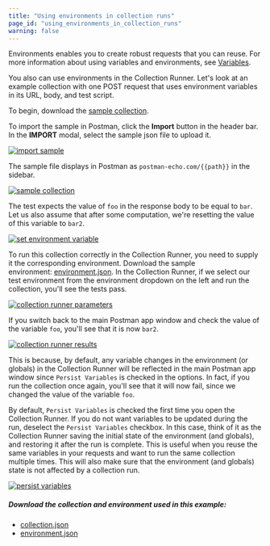 ```yaml
---
title: "Using environments in collection runs"
page_id: "using_environments_in_collection_runs"
warning: false
---
```


Environments enables you to create robust requests that you can reuse. For more information about using variables and environments, see [Variables](/docs/v6/postman/environments_and_globals/variables).

You also can use environments in the Collection Runner. Let's look at an example collection with one POST request that uses environment variables in its URL, body, and test script. 

To begin, download the [sample collection](https://s3.amazonaws.com/postman-static-getpostman-com/postman-docs/usingEnvironments.postman_collection.json). 

To import the sample in Postman, click the **Import** button in the header bar. In the **IMPORT** modal, select the sample json file to upload it.

[![import sample](https://s3.amazonaws.com/postman-static-getpostman-com/postman-docs/import+modal.png)](https://s3.amazonaws.com/postman-static-getpostman-com/postman-docs/import+modal.png)

The sample file displays in Postman as `postman-echo.com/{{path}}` in the sidebar.

[![sample collection](https://s3.amazonaws.com/postman-static-getpostman-com/postman-docs/WS-runs_sample_collections.png)](https://s3.amazonaws.com/postman-static-getpostman-com/postman-docs/WS-runs_sample_collections.png)

The test expects the value of `foo` in the response body to be equal to `bar`. Let us also assume that after some computation, we're resetting the value of this variable to `bar2`.

[![set environment variable](https://s3.amazonaws.com/postman-static-getpostman-com/postman-docs/WS-runs_set_environment_variable2.png)](https://s3.amazonaws.com/postman-static-getpostman-com/postman-docs/WS-runs_set_environment_variable2.png) 

To run this collection correctly in the Collection Runner, you need to supply it the corresponding environment. Download the sample environment: [environment.json](https://s3.amazonaws.com/postman-static-getpostman-com/postman-docs/testEnv.postman_environment.json). In the Collection Runner, if we select our test environment from the environment dropdown on the left and run the collection, you'll see the tests pass. 

[![collection runner parameters](https://s3.amazonaws.com/postman-static-getpostman-com/postman-docs/runs_collection_run.png)](https://s3.amazonaws.com/postman-static-getpostman-com/postman-docs/runs_collection_run.png)  

If you switch back to the main Postman app window and check the value of the variable `foo`, you'll see that it is now `bar2`. 

[![collection runner results](https://s3.amazonaws.com/postman-static-getpostman-com/postman-docs/58704076.png)](https://s3.amazonaws.com/postman-static-getpostman-com/postman-docs/58704076.png)

This is because, by default, any variable changes in the environment (or globals) in the Collection Runner will be reflected in the main Postman app window since `Persist Variables` is checked in the options. In fact, if you run the collection once again, you'll see that it will now fail, since we changed the value of the variable `foo`. 

By default, `Persist Variables` is checked the first time you open the Collection Runner. If you do not want variables to be updated during the run, deselect the `Persist Variables` checkbox. In this case, think of it as the Collection Runner saving the initial state of the environment (and globals), and restoring it after the run is complete. This is useful when you reuse the same variables in your requests and want to run the same collection multiple times. This will also make sure that the environment (and globals) state is not affected by a collection run.

[![persist variables](https://s3.amazonaws.com/postman-static-getpostman-com/postman-docs/runs_persist_variables.png)](https://s3.amazonaws.com/postman-static-getpostman-com/postman-docs/runs_persist_variables.png)

##### Download the collection and environment used in this example:

   *   [collection.json](https://s3.amazonaws.com/postman-static-getpostman-com/postman-docs/usingEnvironments.postman_collection.json)
   *   [environment.json](https://s3.amazonaws.com/postman-static-getpostman-com/postman-docs/testEnv.postman_environment.json)
